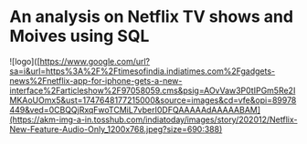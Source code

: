 # An analysis on Netflix TV shows and Moives using SQL 
![logo]([https://www.google.com/url?sa=i&url=https%3A%2F%2Ftimesofindia.indiatimes.com%2Fgadgets-news%2Fnetflix-app-for-iphone-gets-a-new-interface%2Farticleshow%2F97058059.cms&psig=AOvVaw3P0tIPGm5Re2IMKAoUOmx5&ust=1747648177215000&source=images&cd=vfe&opi=89978449&ved=0CBQQjRxqFwoTCMiL7vberI0DFQAAAAAdAAAAABAM](https://akm-img-a-in.tosshub.com/indiatoday/images/story/202012/Netflix-New-Feature-Audio-Only_1200x768.jpeg?size=690:388)
